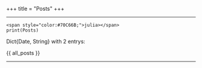 +++
title = "Posts"
+++

---

~~~
<span style="color:#70C66B;">julia></span>
print(Posts)
~~~

Dict{Date, String} with 2 entrys:

{{ all_posts }}

---
